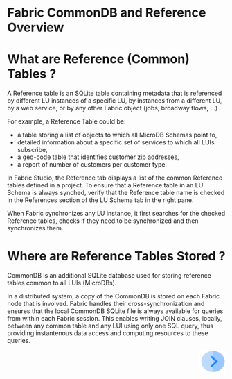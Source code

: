 # **Fabric CommonDB and Reference Overview** 


# **What are Reference (Common) Tables ?** 

A Reference table is an SQLite table containing metadata that is referenced by different LU instances of a specific LU, by instances from a different LU, by a web service, or by any other Fabric object (jobs, broadway flows, ...) .

For example, a Reference Table could be:
- a table storing a list of objects to which all MicroDB Schemas point to, 
- detailed information about a specific set of services to which all LUIs subscribe, 
- a geo-code table that identifies customer zip addresses, 
- a report of number of customers per customer type. 

In Fabric Studio, the Reference tab displays a list of the common Reference tables defined in a project.
To ensure that a Reference table in an LU Schema is always synched, verify that the Reference table name is checked in the References section of the LU Schema tab in the right pane.

When Fabric synchronizes any LU instance, it first searches for the checked Reference tables, checks if they need to be synchronized and then synchronizes them. 


# **Where are Reference Tables Stored ?**

CommonDB is an additional SQLite database used for storing reference tables common to all LUIs (MicroDBs).

In a distributed system, a copy of the CommonDB is stored on each Fabric node that is involved.
Fabric handles their cross-synchronization and ensures that the local CommonDB SQLite file is always available for queries from within each Fabric session. 
This enables writing JOIN clauses, locally, between any common table and any LUI using only one SQL query, thus providing instantenous data access and computing resources to these queries. 


 
[<img align="right" width="60" height="54" src="/articles/images/Next.png">](/articles/22_reference%28commonDB%29_tables/02_reference_table_fabric_studio.md) 

